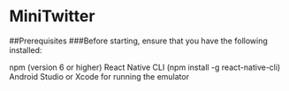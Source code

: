# MiniTwitter
##Prerequisites
###Before starting, ensure that you have the following installed:

npm (version 6 or higher)
React Native CLI (npm install -g react-native-cli)
Android Studio or Xcode for running the emulator
